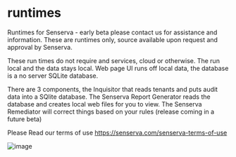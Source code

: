 # runtimes
Runtimes for Senserva - early beta please contact us for assistance and information.    These are runtimes only, source available upon request and approval by Senserva.

These run times do not require and services, cloud or otherwise.  The run local and the data stays local.  Web page UI runs off local data, the database is a no server SQLite database. 

There are 3 components, the Inquisitor that reads tenants and puts audit data into a SQlite database.  The Senserva Report Generator reads the database and creates local web files for you to view.  The Senserva Remediator will correct things based on your rules (release coming in a future beta)

Please Read our terms of use https://senserva.com/senserva-terms-of-use

![image](https://github.com/user-attachments/assets/6d87b0e4-5924-4e4d-8ce5-d715c6934fc9)


